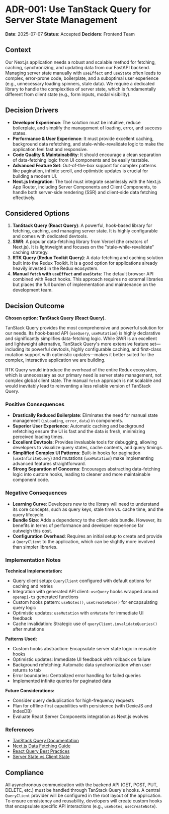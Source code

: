 # ADR-001: Use TanStack Query for Server State Management

**Date**: 2025-07-07
**Status**: Accepted
**Deciders**: Frontend Team

## Context

Our Next.js application needs a robust and scalable method for fetching, caching, synchronizing, and updating data from our FastAPI backend. Managing server state manually with `useEffect` and `useState` often leads to complex, error-prone code, boilerplate, and a suboptimal user experience (e.g., unnecessary loading spinners, stale data). We require a dedicated library to handle the complexities of server state, which is fundamentally different from client state (e.g., form inputs, modal visibility).

## Decision Drivers

* **Developer Experience**: The solution must be intuitive, reduce boilerplate, and simplify the management of loading, error, and success states.
* **Performance & User Experience**: It must provide excellent caching, background data refetching, and stale-while-revalidate logic to make the application feel fast and responsive.
* **Code Quality & Maintainability**: It should encourage a clean separation of data-fetching logic from UI components and be easily testable.
* **Advanced Feature Set**: Out-of-the-box support for complex patterns like pagination, infinite scroll, and optimistic updates is crucial for building a modern UI.
* **Next.js Integration**: The tool must integrate seamlessly with the Next.js App Router, including Server Components and Client Components, to handle both server-side rendering (SSR) and client-side data fetching effectively.

## Considered Options

1.  **TanStack Query (React Query)**: A powerful, hook-based library for fetching, caching, and managing server state. It is highly configurable and comes with dedicated devtools.
2.  **SWR**: A popular data-fetching library from Vercel (the creators of Next.js). It is lightweight and focuses on the "stale-while-revalidate" caching strategy.
3.  **RTK Query (Redux Toolkit Query)**: A data-fetching and caching solution built into the Redux Toolkit. It is a good option for applications already heavily invested in the Redux ecosystem.
4.  **Manual `fetch` with `useEffect` and `useState`**: The default browser API combined with React hooks. This approach requires no external libraries but places the full burden of implementation and maintenance on the development team.

## Decision Outcome

**Chosen option: TanStack Query (React Query)**.

TanStack Query provides the most comprehensive and powerful solution for our needs. Its hook-based API (`useQuery`, `useMutation`) is highly declarative and significantly simplifies data-fetching logic. While SWR is an excellent and lightweight alternative, TanStack Query's more extensive feature set—including its powerful devtools, highly configurable caching, and first-class mutation support with optimistic updates—makes it better suited for the complex, interactive application we are building.

RTK Query would introduce the overhead of the entire Redux ecosystem, which is unnecessary as our primary need is server state management, not complex global client state. The manual `fetch` approach is not scalable and would inevitably lead to reinventing a less reliable version of TanStack Query.

### Positive Consequences

* **Drastically Reduced Boilerplate**: Eliminates the need for manual state management (`isLoading`, `error`, `data`) in components.
* **Superior User Experience**: Automatic caching and background refetching ensure the UI is fast and the data is fresh, minimizing perceived loading times.
* **Excellent Devtools**: Provides invaluable tools for debugging, allowing developers to visualize query states, cache contents, and query timings.
* **Simplified Complex UI Patterns**: Built-in hooks for pagination (`useInfiniteQuery`) and mutations (`useMutation`) make implementing advanced features straightforward.
* **Strong Separation of Concerns**: Encourages abstracting data-fetching logic into custom hooks, leading to cleaner and more maintainable component code.

### Negative Consequences

* **Learning Curve**: Developers new to the library will need to understand its core concepts, such as query keys, stale time vs. cache time, and the query lifecycle.
* **Bundle Size**: Adds a dependency to the client-side bundle. However, its benefits in terms of performance and developer experience far outweigh this cost.
* **Configuration Overhead**: Requires an initial setup to create and provide a `QueryClient` to the application, which can be slightly more involved than simpler libraries.

### Implementation Notes

**Technical Implementation:**
- Query client setup: `QueryClient` configured with default options for caching and retries
- Integration with generated API client: `useQuery` hooks wrapped around `openapi-ts` generated functions
- Custom hooks pattern: `useNotes()`, `useCreateNote()` for encapsulating query logic
- Optimistic updates: `useMutation` with `onMutate` for immediate UI feedback
- Cache invalidation: Strategic use of `queryClient.invalidateQueries()` after mutations

**Patterns Used:**
- Custom hooks abstraction: Encapsulate server state logic in reusable hooks
- Optimistic updates: Immediate UI feedback with rollback on failure
- Background refetching: Automatic data synchronization when user returns to tab
- Error boundaries: Centralized error handling for failed queries
- Implemented infinite queries for paginated data

**Future Considerations:**

- Consider query deduplication for high-frequency requests
- Plan for offline-first capabilities with persistence (with DexieJS and IndexDB)
- Evaluate React Server Components integration as Next.js evolves

### References

- [TanStack Query Documentation](https://tanstack.com/query/latest)
- [Next.js Data Fetching Guide](https://nextjs.org/docs/app/building-your-application/data-fetching)
- [React Query Best Practices](https://tkdodo.eu/blog/practical-react-query)
- [Server State vs Client State](https://kentcdodds.com/blog/application-state-management-with-react)

## Compliance

All asynchronous communication with the backend API (GET, POST, PUT, DELETE, etc.) must be handled through TanStack Query's hooks. A central `QueryClient` provider will be configured in the root layout of the application. To ensure consistency and reusability, developers will create custom hooks that encapsulate specific API interactions (e.g., `useNotes`, `useCreateNote`).